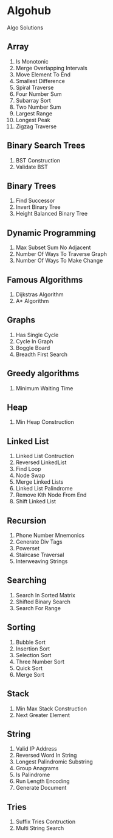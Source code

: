 # Algohub 
Algo Solutions 

## Array
1. Is Monotonic
2. Merge Overlapping Intervals
3. Move Element To End
4. Smallest Difference
5. Spiral Traverse
6. Four Number Sum
7. Subarray Sort
8. Two Number Sum
9. Largest Range
10. Longest Peak
11. Zigzag Traverse

## Binary Search Trees
1. BST Construction
2. Validate BST

## Binary Trees
1. Find Successor
2. Invert Binary Tree
3. Height Balanced Binary Tree

## Dynamic Programming
1. Max Subset Sum No Adjacent
2. Number Of Ways To Traverse Graph
3. Number Of Ways To Make Change

## Famous Algorithms
1. Dijkstras Algorithm
2. A* Algorithm

## Graphs
1. Has Single Cycle
2. Cycle In Graph
3. Boggle Board
4. Breadth First Search

## Greedy algorithms
1. Minimum Waiting Time

## Heap
1. Min Heap Construction

## Linked List
1. Linked List Contruction
2. Reversed LinkedList
3. Find Loop
4. Node Swap
5. Merge Linked Lists
6. Linked List Palindrome
7. Remove Kth Node From End
8. Shift Linked List

## Recursion
1. Phone Number Mnemonics
2. Generate Div Tags
3. Powerset
4. Staircase Traversal
5. Interweaving Strings

## Searching
1. Search In Sorted Matrix
2. Shifted Binary Search
3. Search For Range

## Sorting
1. Bubble Sort
2. Insertion Sort
3. Selection Sort
4. Three Number Sort
5. Quick Sort
6. Merge Sort

## Stack
1. Min Max Stack Construction
2. Next Greater Element

## String
1. Valid IP Address
2. Reversed Word In String
3. Longest Palindromic Substring
4. Group Anagrams
5. Is Palindrome
6. Run Length Encoding
7. Generate Document

## Tries
1. Suffix Tries Contruction
2. Multi String Search
